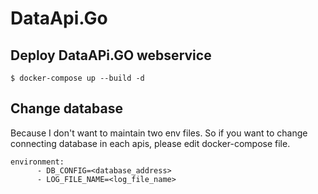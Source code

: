 # DataApi.Go

## Deploy DataAPi.GO webservice
```
$ docker-compose up --build -d
```

## Change database
Because I don't want to maintain two env files. So if you want to change 
connecting database in each apis, please edit docker-compose file.
```
environment:
      - DB_CONFIG=<database_address>
      - LOG_FILE_NAME=<log_file_name>
```